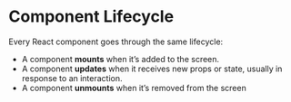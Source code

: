 # Component Lifecycle

Every React component goes through the same lifecycle:

- A component __mounts__ when it’s added to the screen.
- A component __updates__ when it receives new props or state, usually in response to an interaction.
- A component __unmounts__ when it’s removed from the screen